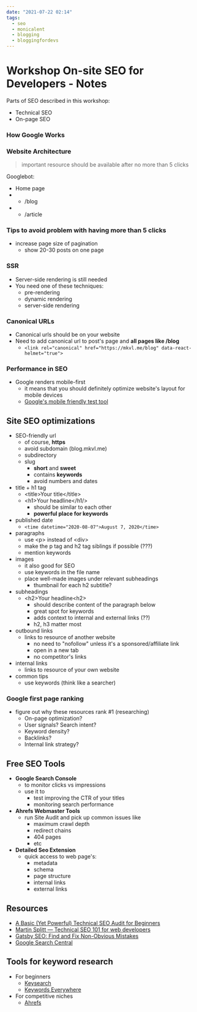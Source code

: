 ```yaml
---
date: "2021-07-22 02:14"
tags:
  - seo
  - monicalent
  - blogging
  - bloggingfordevs
---
```


# Workshop On-site SEO for Developers - Notes

Parts of SEO described in this workshop:

- Technical SEO
- On-page SEO

### How Google Works

### Website Architecture

> important resource should be available after no more than 5 clicks

Googlebot:

- Home page
- - /blog
- - /article

### Tips to avoid problem with having more than 5 clicks

- increase page size of pagination
  - show 20-30 posts on one page

### SSR

- Server-side rendering is still needed
- You need one of these techniques:
  - pre-rendering
  - dynamic rendering
  - server-side rendering

### Canonical URLs

- Canonical urls should be on your website
- Need to add canonical url to post's page and **all pages like /blog**
  - `<link rel="canonical" href="https://mkvl.me/blog" data-react-helmet="true">`

### Performance in SEO

- Google renders mobile-first
  - it means that you should definitely optimize website's layout for mobile devices
  - [Google's mobile friendly test tool](https://search.google.com/test/mobile-friendly)

## Site SEO optimizations

- SEO-friendly url
  - of course, **https**
  - avoid subdomain (blog.mkvl.me)
  - subdirectory
  - slug
    - **short** and **sweet**
    - contains **keywords**
    - avoid numbers and dates
- title + h1 tag
  - \<title\>Your title\</title\>
  - \<h1\>Your headline\</h1/>
    - should be similar to each other
    - **powerful place for keywords**
- published date
  - `<time datetime="2020-08-07">August 7, 2020</time>`
- paragraphs
  - use \<p\> instead of \<div\>
  - make the p tag and h2 tag siblings if possible (???)
  - mention keywords
- images
  - it also good for SEO
  - use keywords in the file name
  - place well-made images under relevant subheadings
    - thumbnail for each h2 subtitle?
- subheadings
  - \<h2\>Your headline\<h2\>
    - should describe content of the paragraph below
    - great spot for keywords
    - adds context to internal and external links (??)
    - h2, h3 matter most
- outbound links
  - links to resource of another website
    - no need to "nofollow" unless it's a sponsored/affiliate link
    - open in a new tab
    - no competitor's links
- internal links
  - links to resource of your own website
- common tips
  - use keywords (think like a searcher)

### Google first page ranking

- figure out why these resources rank #1 (researching)
  - On-page optimization?
  - User signals? Search intent?
  - Keyword density?
  - Backlinks?
  - Internal link strategy?

## Free SEO Tools

- **Google Search Console**
  - to monitor clicks vs impressions
  - use it to
    - test improving the CTR of your titles
    - monitoring search performance
- **Ahrefs Webmaster Tools**
  - run Site Audit and pick up common issues like
    - maximum crawl depth
    - redirect chains
    - 404 pages
    - etc
- **Detailed Seo Extension**
  - quick access to web page's:
    - metadata
    - schema
    - page structure
    - internal links
    - external links

## Resources

- [A Basic (Yet Powerful) Technical SEO Audit for Beginners](https://www.youtube.com/watch?v=oJPGa0J6p5Q)
- [Martin Splitt — Technical SEO 101 for web developers](https://www.youtube.com/watch?v=XF08jiOKaiQ)
- [Gatsby SEO: Find and Fix Non-Obvious Mistakes](https://bloggingfordevs.com/gatsby-seo/)
- [Google Search Central](https://developers.google.com/search/)

## Tools for keyword research

- For beginners
  - [Keysearch](https://keysearch.co)
  - [Keywords Everywhere](https://keywordseverywhere.com/)
- For competitive niches
  - [Ahrefs](https://ahrefs.com/)
